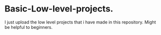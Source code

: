 # Basic-Low-level-projects.
I just upload the low level projects that i have made in this repository. Might be helpful to beginners. 

